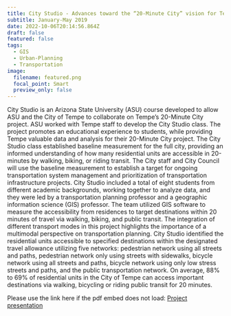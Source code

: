 ```yaml
---
title: City Studio - Advances toward the “20-Minute City” vision for Tempe
subtitle: January-May 2019
date: 2022-10-06T20:14:56.864Z
draft: false
featured: false
tags:
  - GIS
  - Urban-Planning
  - Transportation
image:
  filename: featured.png
  focal_point: Smart
  preview_only: false
---
```

City Studio is an Arizona State University (ASU) course developed to allow ASU and the City of Tempe to collaborate on Tempe’s 20-Minute City project. ASU worked with Tempe staff to develop the City Studio class. The project promotes an educational experience to students, while providing Tempe valuable data and analysis for their 20-Minute City project. The City Studio class established baseline measurement for the full city, providing an informed understanding of how many residential units are accessible in 20-minutes by walking, biking, or riding transit. The City staff and City Council will use the baseline measurement to establish a target for ongoing transportation system management and prioritization of transportation infrastructure projects.
City Studio included a total of eight students from different academic backgrounds, working together to analyze data, and they were led by a transportation planning professor and a geographic information science (GIS) professor. The team utilized GIS software to measure the accessibility from residences to target destinations within 20 minutes of travel via walking, biking, and public transit. The integration of different transport modes in this project highlights the importance of a multimodal perspective on transportation planning. City Studio identified the residential units accessible to specified destinations within the designated travel allowance utilizing five networks: pedestrian network using all streets and paths, pedestrian network only using streets with sidewalks, bicycle network using all streets and paths, bicycle network using only low stress streets and paths, and the public transportation network. On average, 88% to 69% of residential units in the City of Tempe can access important destinations via walking, bicycling or riding public transit for 20 minutes.

<object data="../../twenty_2.pdf" width="100%" height="800" type='application/pdf'></object>

Please use the link here if the pdf embed does not load:
[P﻿roject presentation](https://drive.google.com/file/d/1qpRVB-GKCIIijI__03Ri8B0cF4Z9dZcw/view?usp=sharing)

